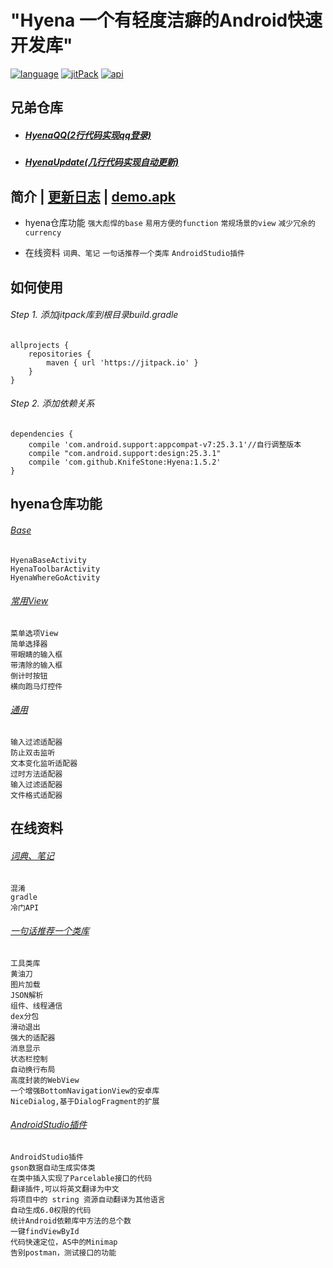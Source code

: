 # "Hyena 一个有轻度洁癖的Android快速开发库"

[![language][languageSvg]]() [![jitPack][jitPackSvg]][jitPack] [![api][apiSvg]][api]

## 兄弟仓库

* ##### [HyenaQQ(2行代码实现qq登录)][HyenaQQ]
* ##### [HyenaUpdate(几行代码实现自动更新)][HyenaUpdate]

## 简介 | [更新日志][UpdateLog.md] | [demo.apk][蒲公英下载地址]

* hyena仓库功能
`强大彪悍的base`
`易用方便的function`
`常规场景的view`
`减少冗余的currency`

* 在线资料
`词典、笔记`
`一句话推荐一个类库`
`AndroidStudio插件`

## 如何使用

###### Step 1. 添加jitpack库到根目录build.gradle

```
allprojects {
    repositories {
        maven { url 'https://jitpack.io' }
    }
}
```

###### Step 2. 添加依赖关系

```
dependencies {
    compile 'com.android.support:appcompat-v7:25.3.1'//自行调整版本
    compile "com.android.support:design:25.3.1"
    compile 'com.github.KnifeStone:Hyena:1.5.2'
}
```

## hyena仓库功能

###### [Base][Base.md]

```
HyenaBaseActivity
HyenaToolbarActivity
HyenaWhereGoActivity
```

###### [常用View][Views.md]

```
菜单选项View
简单选择器
带眼睛的输入框
带清除的输入框
倒计时按钮
横向跑马灯控件
```

###### [通用][Currency.md]

```
输入过滤适配器
防止双击监听
文本变化监听适配器
过时方法适配器
输入过滤适配器
文件格式适配器
```

## 在线资料

###### [词典、笔记][Note.md]

```
混淆
gradle
冷门API
```

###### [一句话推荐一个类库][Library.md]

```
工具类库
黄油刀
图片加载
JSON解析
组件、线程通信
dex分包
滑动退出
强大的适配器
消息显示
状态栏控制
自动换行布局
高度封装的WebView
一个增强BottomNavigationView的安卓库
NiceDialog,基于DialogFragment的扩展
```

###### [AndroidStudio插件][Plug.md]

```
AndroidStudio插件
gson数据自动生成实体类
在类中插入实现了Parcelable接口的代码
翻译插件,可以将英文翻译为中文
将项目中的 string 资源自动翻译为其他语言
自动生成6.0权限的代码
统计Android依赖库中方法的总个数
一键findViewById
代码快速定位，AS中的Minimap
告别postman，测试接口的功能
```

[languageSvg]:https://img.shields.io/badge/language-java-blue.svg
[jitPackSvg]:https://jitpack.io/v/KnifeStone/Hyena.svg
[jitPack]:https://jitpack.io/#KnifeStone/Hyena
[apiSvg]: https://img.shields.io/badge/API-15+-blue.svg
[api]: https://android-arsenal.com/api?level=15

[HyenaQQ]:https://github.com/KnifeStone/HyenaQQ
[HyenaUpdate]:https://github.com/KnifeStone/HyenaUpdate
[Hyena]:https://github.com/KnifeStone/Hyena
[蒲公英下载地址]:https://www.pgyer.com/72qN

[Base.md]:https://github.com/KnifeStone/Hyena/blob/master/wikis/catalog/Base.md
[Views.md]:https://github.com/KnifeStone/Hyena/blob/master/wikis/catalog/Views.md
[Currency.md]:https://github.com/KnifeStone/Hyena/blob/master/wikis/catalog/Currency.md
[Note.md]:https://github.com/KnifeStone/Hyena/blob/master/wikis/catalog/Note.md
[Library.md]:https://github.com/KnifeStone/Hyena/blob/master/wikis/catalog/Library.md
[Plug.md]:https://github.com/KnifeStone/Hyena/blob/master/wikis/catalog/Plug.md

[Hyena.jpg]:https://github.com/KnifeStone/Hyena/blob/master/images/Hyena.jpg
[UpdateLog.md]: https://github.com/KnifeStone/Hyena/blob/master/UpdateLog.md

[HyenaActivity.md]:https://github.com/KnifeStone/Hyena/blob/master/wikis/HyenaActivity.md
[HyenaBaseActivity.md]:https://github.com/KnifeStone/Hyena/blob/master/wikis/HyenaBaseActivity.md



